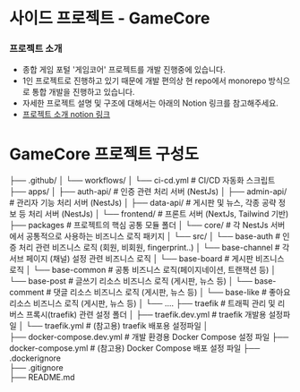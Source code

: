 # 사이드 프로젝트 - GameCore

### 프로젝트 소개

- 종합 게임 포털 '게임코어' 프로젝트를 개발 진행중에 있습니다.
- 1인 프로젝트로 진행하고 있기 때문에 개발 편의상 현 repo에서 monorepo 방식으로 통합 개발을 진행하고 있습니다.
- 자세한 프로젝트 설명 및 구조에 대해서는 아래의 Notion 링크를 참고해주세요.
- <a href="https://gamecore-doc.notion.site/" target="_blank">프로젝트 소개 notion 링크</a>

# GameCore 프로젝트 구성도

├── .github/
│ └── workflows/
│ └── ci-cd.yml # CI/CD 자동화 스크립트
├── apps/
│ ├── auth-api/ # 인증 관련 처리 서버 (NestJs)
│ ├── admin-api/ # 관리자 기능 처리 서버 (NestJs)
│ ├── data-api/ # 게시판 및 뉴스, 각종 공략 정보 등 처리 서버 (NestJs)
│ └── frontend/ # 프론트 서버 (NextJs, Tailwind 기반)
├── packages # 프로젝트의 핵심 공통 모듈 폴더
│ └── core/ # 각 NestJs 서버에서 공통적으로 사용하는 비즈니스 로직 패키지
│ └── src/
│ └── base-auth # 인증 처리 관련 비즈니스 로직 (회원, 비회원, fingerprint..)
│ └── base-channel # 각 서브 페이지 (채널) 설정 관련 비즈니스 로직
│ └── base-board # 게시판 비즈니스 로직
│ └── base-common # 공통 비즈니스 로직(페이지네이션, 트랜잭션 등)
│ └── base-post # 글쓰기 리소스 비즈니스 로직 (게시판, 뉴스 등)
│ └── base-comment # 댓글 리소스 비즈니스 로직 (게시판, 뉴스 등)
│ └── base-like # 좋아요 리소스 비즈니스 로직 (게시판, 뉴스 등)
│ └── ....
├── traefik # 트래픽 관리 및 리버스 프록시(traefik) 관련 설정 폴더
│ ├── traefik.dev.yml # traefik 개발용 설정파일
│ └── traefik.yml # (참고용) traefik 배포용 설정파일
│  
├── docker-compose.dev.yml # 개발 환경용 Docker Compose 설정 파일
├── docker-compose.yml # (참고용) Docker Compose 배포 설정 파일
├── .dockerignore  
├── .gitignore  
├── README.md

